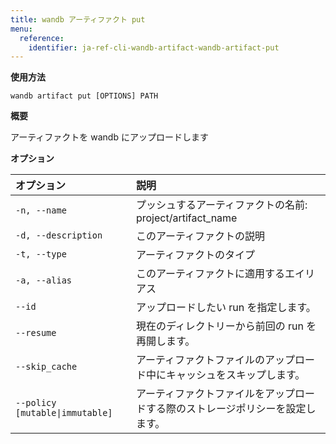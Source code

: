 ```yaml
---
title: wandb アーティファクト put
menu:
  reference:
    identifier: ja-ref-cli-wandb-artifact-wandb-artifact-put
---
```


**使用方法**

`wandb artifact put [OPTIONS] PATH`

**概要**

アーティファクトを wandb にアップロードします

**オプション**

| **オプション** | **説明** |
| :--- | :--- |
| `-n, --name` | プッシュするアーティファクトの名前:   project/artifact_name |
| `-d, --description` | このアーティファクトの説明 |
| `-t, --type` | アーティファクトのタイプ |
| `-a, --alias` | このアーティファクトに適用するエイリアス |
| `--id` | アップロードしたい run を指定します。 |
| `--resume` | 現在のディレクトリーから前回の run を再開します。 |
| `--skip_cache` | アーティファクトファイルのアップロード中にキャッシュをスキップします。 |
| `--policy [mutable\|immutable]` | アーティファクトファイルをアップロードする際のストレージポリシーを設定します。 |